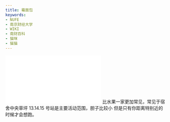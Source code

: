 ```yaml
---
title: 霉面包
keywords:
- NUFE
- 南京财经大学
- WIKI
- 南财百科
- 猫咪
- 猫猫
---
```

![霉面包](/mao/霉面包.md)
比水果一家更加常见，常见于宿舍中央草坪
13.14.15 号站是主要活动范围，胆子比较小
但是只有你距离特别近的时候才会想跑。
